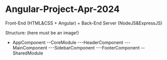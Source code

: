 # Angular-Project-Apr-2024
Front-End (HTML&amp;CSS + Angular) + Back-End Server (NodeJS&amp;ExpressJS)

Structure: (here must be an image!)

- AppComponent
    --CoreModule
        ---HeaderComponent
        ---MainComponent
        ---SidebarComponent
        ---FooterComponent
    --SharedModule
